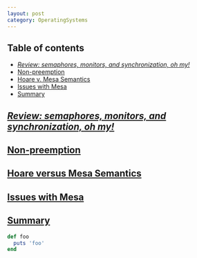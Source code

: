 ```yaml
---
layout: post
category: OperatingSystems
---
```


## Table of contents
- [*Review: semaphores, monitors, and synchronization, oh my!*](#review)
- [Non-preemption](#non-preemption)
- [Hoare v. Mesa Semantics](#hoare-versus-mesa)
- [Issues with Mesa](#issues-with-mesa)
- [Summary](#summary)


## [*Review: semaphores, monitors, and synchronization, oh my!*](#review)

## [Non-preemption](#non-preemption)

## [Hoare versus Mesa Semantics](#hoare-versus-mesa)

## [Issues with Mesa](#issues-with-mesa)

## [Summary](#summary)

```ruby
def foo
  puts 'foo'
end
```